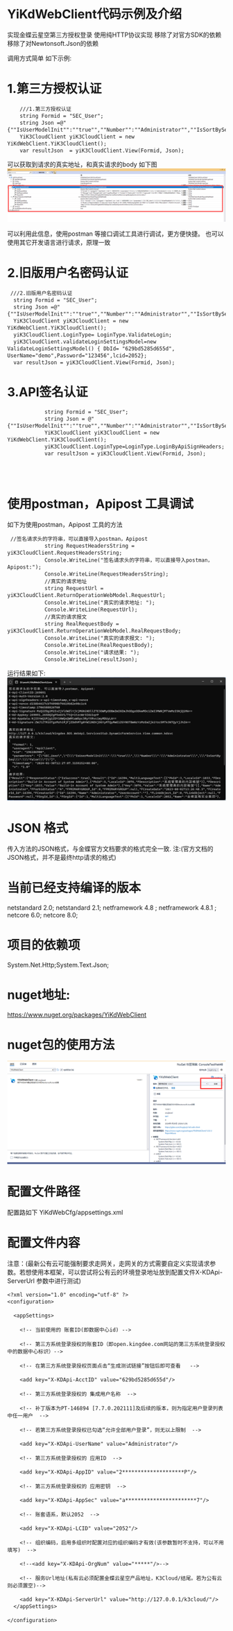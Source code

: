 # YiKdWebClient代码示例及介绍

实现金蝶云星空第三方授权登录 使用纯HTTP协议实现
移除了对官方SDK的依赖 
移除了对Newtonsoft.Json的依赖

调用方式简单
如下示例:
# 1.第三方授权认证



```
    ///1.第三方授权认证
    string Formid = "SEC_User";
    string Json =@"{""IsUserModelInit"":""true"",""Number"":""Administrator"",""IsSortBySeq"":""false""}";
    YiK3CloudClient yiK3CloudClient = new YiKdWebClient.YiK3CloudClient();
    var resultJson  = yiK3CloudClient.View(Formid, Json);
```



可以获取到请求的真实地址，和真实请求的body 如下图
![输入图片说明](%E8%AF%B7%E6%B1%82.png)

可以利用此信息，使用postman 等接口调试工具进行调试，更方便快捷。 也可以使用其它开发语言进行请求，原理一致


# 2.旧版用户名密码认证
 
```
 ///2.旧版用户名密码认证
  string Formid = "SEC_User";
  string Json =@"{""IsUserModelInit"":""true"",""Number"":""Administrator"",""IsSortBySeq"":""false""}";
  YiK3CloudClient yiK3CloudClient = new YiKdWebClient.YiK3CloudClient();
  yiK3CloudClient.LoginType= LoginType.ValidateLogin;
  yiK3CloudClient.validateLoginSettingsModel=new ValidateLoginSettingsModel() { DbId= "629bd5285d655d", UserName="demo",Password="123456",lcid=2052};
  var resultJson = yiK3CloudClient.View(Formid, Json);
```

# 3.API签名认证

~~~
            string Formid = "SEC_User";
            string Json = @"{""IsUserModelInit"":""true"",""Number"":""Administrator"",""IsSortBySeq"":""false""}";
            YiK3CloudClient yiK3CloudClient = new YiKdWebClient.YiK3CloudClient();
            yiK3CloudClient.LoginType=LoginType.LoginByApiSignHeaders;
            var resultJson = yiK3CloudClient.View(Formid, Json);


           
~~~
# 使用postman，Apipost 工具调试
如下为使用postman，Apipost 工具的方法
~~~
 //签名请求头的字符串，可以直接导入postman，Apipost
            string RequestHeadersString = yiK3CloudClient.RequestHeadersString;
            Console.WriteLine("签名请求头的字符串，可以直接导入postman，Apipost:");
            Console.WriteLine(RequestHeadersString);
            //真实的请求地址
            string RequestUrl = yiK3CloudClient.ReturnOperationWebModel.RequestUrl;
            Console.WriteLine("真实的请求地址: ");
            Console.WriteLine(RequestUrl);
            //真实的请求报文
            string RealRequestBody = yiK3CloudClient.ReturnOperationWebModel.RealRequestBody;
            Console.WriteLine("真实的请求报文: ");
            Console.WriteLine(RealRequestBody);
            Console.WriteLine("请求结果: ");
            Console.WriteLine(resultJson);
~~~

运行结果如下:
![输入图片说明](API%E7%AD%BE%E5%90%8D%E6%A8%A1%E5%BC%8F%E8%BF%90%E8%A1%8C%E6%95%88%E6%9E%9C.png)

# JSON 格式
传入方法的JSON格式，与金蝶官方文档要求的格式完全一致. 注:(官方文档的JSON格式，并不是最终http请求的格式)


# 当前已经支持编译的版本
netstandard 2.0;
netstandard 2.1;
netframework 4.8 ;
netframework 4.8.1 ;
netcore 6.0;
netcore 8.0;

# 项目的依赖项
System.Net.Http;System.Text.Json;

# nuget地址:
https://www.nuget.org/packages/YiKdWebClient

# nuget包的使用方法
![输入图片说明](nuget%E4%BD%BF%E7%94%A8.png)

# 配置文件路径
配置路如下  YiKdWebCfg/appsettings.xml 

# 配置文件内容
注意：(最新公有云可能强制要求走网关，走网关的方式需要自定义实现请求参数。若想使用本框架，可以尝试将公有云的环境登录地址放到配置文件X-KDApi-ServerUrl 参数中进行测试)

```
<?xml version="1.0" encoding="utf-8" ?>
<configuration>

  <appSettings>

    <!-- 当前使用的 账套ID(即数据中心id) -->

    <!-- 第三方系统登录授权的账套ID（即open.kingdee.com网站的第三方系统登录授权中的数据中心标识）-->

    <!-- 在第三方系统登录授权页面点击“生成测试链接”按钮后即可查看   -->

    <add key="X-KDApi-AcctID" value="629bd5285d655d"/>

    <!-- 第三方系统登录授权的 集成用户名称  -->

    <!-- 补丁版本为PT-146894 [7.7.0.202111]及后续的版本，则为指定用户登录列表中任一用户  -->

    <!-- 若第三方系统登录授权已勾选“允许全部用户登录”，则无以上限制  -->

    <add key="X-KDApi-UserName" value="Administrator"/>

    <!-- 第三方系统登录授权的 应用ID  -->

    <add key="X-KDApi-AppID" value="2********************P"/>

    <!-- 第三方系统登录授权的 应用密钥  -->

    <add key="X-KDApi-AppSec" value="a***********************7"/>

    <!-- 账套语系，默认2052  -->

    <add key="X-KDApi-LCID" value="2052"/>

    <!-- 组织编码，启用多组织时配置对应的组织编码才有效(该参数暂时不支持，可以不用填写)  -->

    <!--<add key="X-KDApi-OrgNum" value="*****"/>-->

    <!-- 服务Url地址(私有云必须配置金蝶云星空产品地址，K3Cloud/结尾。若为公有云则必须置空)-->

    <add key="X-KDApi-ServerUrl" value="http://127.0.0.1/k3cloud/"/>
  </appSettings>

</configuration>



```
